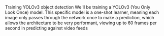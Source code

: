 Training YOLOv3 object detection
We'll be training a YOLOv3 (You Only Look Once) model. This specific model is a one-shot learner, meaning each image only passes through the network once to make a prediction, which allows the architecture to be very performant, viewing up to 60 frames per second in predicting against video feeds
